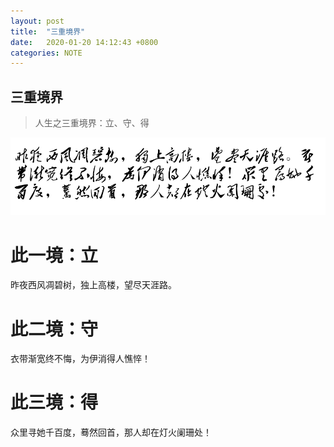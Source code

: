 ```yaml
---
layout: post
title:  "三重境界"
date:   2020-01-20 14:12:43 +0800
categories: NOTE
---
```


## 三重境界

> 人生之三重境界：立、守、得

![三重境界](../assets/img/2020-01-20-01.png)

# 此一境：立
昨夜西风凋碧树，独上高楼，望尽天涯路。
# 此二境：守
衣带渐宽终不悔，为伊消得人憔悴！
# 此三境：得
众里寻她千百度，蓦然回首，那人却在灯火阑珊处！
